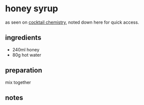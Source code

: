 # honey syrup

as seen on [cocktail chemistry](https://youtu.be/JjW8-sBejm0), noted down here for quick access.

## ingredients

- 240ml honey
- 80g hot water

## preparation

mix together

## notes

